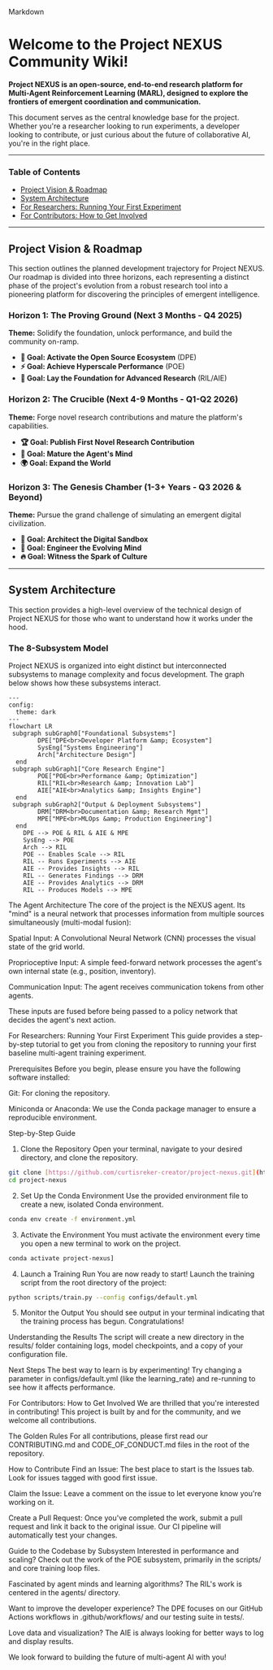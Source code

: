 
Markdown

# Welcome to the Project NEXUS Community Wiki!

**Project NEXUS is an open-source, end-to-end research platform for Multi-Agent Reinforcement Learning (MARL), designed to explore the frontiers of emergent coordination and communication.**

This document serves as the central knowledge base for the project. Whether you're a researcher looking to run experiments, a developer looking to contribute, or just curious about the future of collaborative AI, you're in the right place.

---

### Table of Contents

* [Project Vision & Roadmap](#project-vision--roadmap)
* [System Architecture](#system-architecture)
* [For Researchers: Running Your First Experiment](#for-researchers-running-your-first-experiment)
* [For Contributors: How to Get Involved](#for-contributors-how-to-get-involved)

---

## Project Vision & Roadmap

This section outlines the planned development trajectory for Project NEXUS. Our roadmap is divided into three horizons, each representing a distinct phase of the project's evolution from a robust research tool into a pioneering platform for discovering the principles of emergent intelligence.

### Horizon 1: The Proving Ground (Next 3 Months - Q4 2025)
**Theme:** Solidify the foundation, unlock performance, and build the community on-ramp.
* **🌱 Goal: Activate the Open Source Ecosystem** (DPE)
* **⚡ Goal: Achieve Hyperscale Performance** (POE)
* **🔬 Goal: Lay the Foundation for Advanced Research** (RIL/AIE)

### Horizon 2: The Crucible (Next 4-9 Months - Q1-Q2 2026)
**Theme:** Forge novel research contributions and mature the platform's capabilities.
* **🏆 Goal: Publish First Novel Research Contribution**
* **🧠 Goal: Mature the Agent's Mind**
* **🌍 Goal: Expand the World**

### Horizon 3: The Genesis Chamber (1-3+ Years - Q3 2026 & Beyond)
**Theme:** Pursue the grand challenge of simulating an emergent digital civilization.
* **🌌 Goal: Architect the Digital Sandbox**
* **🧬 Goal: Engineer the Evolving Mind**
* **🔥 Goal: Witness the Spark of Culture**

---

## System Architecture

This section provides a high-level overview of the technical design of Project NEXUS for those who want to understand how it works under the hood.

### The 8-Subsystem Model

Project NEXUS is organized into eight distinct but interconnected subsystems to manage complexity and focus development. The graph below shows how these subsystems interact.

```mermaid
---
config:
  theme: dark
---
flowchart LR
 subgraph subGraph0["Foundational Subsystems"]
        DPE["DPE<br>Developer Platform &amp; Ecosystem"]
        SysEng["Systems Engineering"]
        Arch["Architecture Design"]
  end
 subgraph subGraph1["Core Research Engine"]
        POE["POE<br>Performance &amp; Optimization"]
        RIL["RIL<br>Research &amp; Innovation Lab"]
        AIE["AIE<br>Analytics &amp; Insights Engine"]
  end
 subgraph subGraph2["Output & Deployment Subsystems"]
        DRM["DRM<br>Documentation &amp; Research Mgmt"]
        MPE["MPE<br>MLOps &amp; Production Engineering"]
  end
    DPE --> POE & RIL & AIE & MPE
    SysEng --> POE
    Arch --> RIL
    POE -- Enables Scale --> RIL
    RIL -- Runs Experiments --> AIE
    AIE -- Provides Insights --> RIL
    RIL -- Generates Findings --> DRM
    AIE -- Provides Analytics --> DRM
    RIL -- Produces Models --> MPE

```
The Agent Architecture
The core of the project is the NEXUS agent. Its "mind" is a neural network that processes information from multiple sources simultaneously (multi-modal fusion):

Spatial Input: A Convolutional Neural Network (CNN) processes the visual state of the grid world.

Proprioceptive Input: A simple feed-forward network processes the agent's own internal state (e.g., position, inventory).

Communication Input: The agent receives communication tokens from other agents.

These inputs are fused before being passed to a policy network that decides the agent's next action.

For Researchers: Running Your First Experiment
This guide provides a step-by-step tutorial to get you from cloning the repository to running your first baseline multi-agent training experiment.

Prerequisites
Before you begin, please ensure you have the following software installed:

Git: For cloning the repository.

Miniconda or Anaconda: We use the Conda package manager to ensure a reproducible environment.

Step-by-Step Guide
1. Clone the Repository
Open your terminal, navigate to your desired directory, and clone the repository.

```Bash
git clone [https://github.com/curtisreker-creator/project-nexus.git](https://github.com/curtisreker-creator/project-nexus.git)
cd project-nexus
```
2. Set Up the Conda Environment
Use the provided environment file to create a new, isolated Conda environment.

```Bash
conda env create -f environment.yml
```
3. Activate the Environment
You must activate the environment every time you open a new terminal to work on the project.

```Bash
conda activate project-nexus]
```
4. Launch a Training Run
You are now ready to start! Launch the training script from the root directory of the project:

```Bash
python scripts/train.py --config configs/default.yml
```
5. Monitor the Output
You should see output in your terminal indicating that the training process has begun. Congratulations!

Understanding the Results
The script will create a new directory in the results/ folder containing logs, model checkpoints, and a copy of your configuration file.

Next Steps
The best way to learn is by experimenting! Try changing a parameter in configs/default.yml (like the learning_rate) and re-running to see how it affects performance.

For Contributors: How to Get Involved
We are thrilled that you're interested in contributing! This project is built by and for the community, and we welcome all contributions.

The Golden Rules
For all contributions, please first read our CONTRIBUTING.md and CODE_OF_CONDUCT.md files in the root of the repository.

How to Contribute
Find an Issue: The best place to start is the Issues tab. Look for issues tagged with good first issue.

Claim the Issue: Leave a comment on the issue to let everyone know you're working on it.

Create a Pull Request: Once you've completed the work, submit a pull request and link it back to the original issue. Our CI pipeline will automatically test your changes.

Guide to the Codebase by Subsystem
Interested in performance and scaling? Check out the work of the POE subsystem, primarily in the scripts/ and core training loop files.

Fascinated by agent minds and learning algorithms? The RIL's work is centered in the agents/ directory.

Want to improve the developer experience? The DPE focuses on our GitHub Actions workflows in .github/workflows/ and our testing suite in tests/.

Love data and visualization? The AIE is always looking for better ways to log and display results.

We look forward to building the future of multi-agent AI with you!